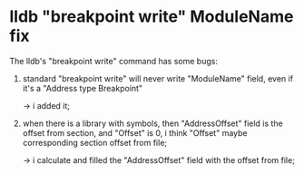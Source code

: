 # lldb "breakpoint write" ModuleName fix

The lldb's "breakpoint write" command has some bugs:

1. standard "breakpoint write" will never write "ModuleName" field, even if it's a "Address type Breakpoint" 
    
    ->  i added it;
2. when there is a library with symbols, then "AddressOffset" field is the offset from section, and "Offset" is 0, i think "Offset" maybe corresponding section offset from file;  
    
    ->  i calculate and filled the "AddressOffset" field with the offset from file;

